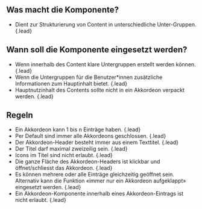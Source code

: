 ## Was macht die Komponente?
* Dient zur Strukturierung von Content in unterschiedliche Unter-Gruppen. {.lead}

## Wann soll die Komponente eingesetzt werden?
* Wenn innerhalb des Content klare Untergruppen erstellt werden können. {.lead}
* Wenn die Untergruppen für die Benutzer*innen zusätzliche Informationen zum Hauptinhalt bietet. {.lead}
* Hauptnutzinhalt des Contents sollte nicht in ein Akkordeon verpackt werden. {.lead}

## Regeln
* Ein Akkordeon kann 1 bis n Einträge haben. {.lead}
* Per Default sind immer alle Akkordeons geschlossen. {.lead}
* Der Akkordeon-Header besteht immer aus einem Texttitel. {.lead}
* Der Titel darf maximal zweizeilig sein. {.lead}
* Icons im Titel sind nicht erlaubt. {.lead}
* Die ganze Fläche des Akkordeon-Headers ist klickbar und öffnet/schliesst das Akkordeon. {.lead}
* Es können mehrere oder alle Einträge gleichzeitig geöffnet sein. Alternativ kann die Funktion «immer nur ein Akkordeon aufgeklappt» eingesetzt werden. {.lead}
* Ein Akkordeon-Komponente innerhalb eines Akkordeon-Eintrags ist nicht erlaubt. {.lead}